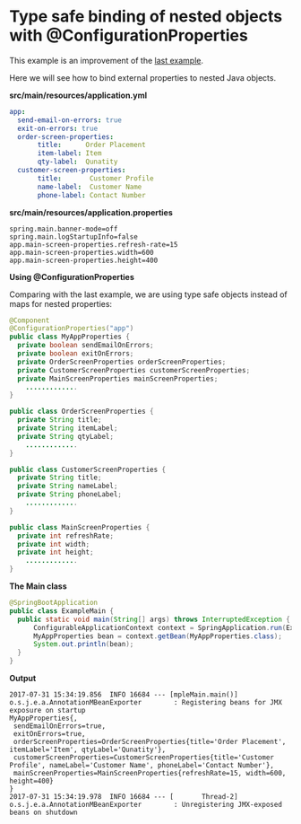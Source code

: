 # Type safe binding of nested objects with @ConfigurationProperties

This example is an improvement of the [last example](../08-configurationproperties/README.md).

Here we will see how to bind external properties to nested Java objects.

**src/main/resources/application.yml**

```yml
app:
  send-email-on-errors: true
  exit-on-errors: true
  order-screen-properties:
       title:      Order Placement
       item-label: Item
       qty-label:  Qunatity
  customer-screen-properties:
       title:       Customer Profile
       name-label:  Customer Name
       phone-label: Contact Number
```

**src/main/resources/application.properties**

```shell
spring.main.banner-mode=off 
spring.main.logStartupInfo=false
app.main-screen-properties.refresh-rate=15
app.main-screen-properties.width=600
app.main-screen-properties.height=400
```

**Using @ConfigurationProperties**

Comparing with the last example, we are using type safe objects instead of maps for nested properties:

```java
@Component
@ConfigurationProperties("app")
public class MyAppProperties {
  private boolean sendEmailOnErrors;
  private boolean exitOnErrors;
  private OrderScreenProperties orderScreenProperties;
  private CustomerScreenProperties customerScreenProperties;
  private MainScreenProperties mainScreenProperties;
    .............
}
```

```java
public class OrderScreenProperties {
  private String title;
  private String itemLabel;
  private String qtyLabel;
    .............
}
```

```java
public class CustomerScreenProperties {
  private String title;
  private String nameLabel;
  private String phoneLabel;
    .............
}
```

```java
public class MainScreenProperties {
  private int refreshRate;
  private int width;
  private int height;
    .............
}
```

**The Main class**

```java
@SpringBootApplication
public class ExampleMain {
  public static void main(String[] args) throws InterruptedException {
      ConfigurableApplicationContext context = SpringApplication.run(ExampleMain.class, args);
      MyAppProperties bean = context.getBean(MyAppProperties.class);
      System.out.println(bean);
  }
}
```

**Output**

```shell
2017-07-31 15:34:19.856  INFO 16684 --- [mpleMain.main()] o.s.j.e.a.AnnotationMBeanExporter        : Registering beans for JMX exposure on startup
MyAppProperties{,
 sendEmailOnErrors=true,
 exitOnErrors=true,
 orderScreenProperties=OrderScreenProperties{title='Order Placement', itemLabel='Item', qtyLabel='Qunatity'},
 customerScreenProperties=CustomerScreenProperties{title='Customer Profile', nameLabel='Customer Name', phoneLabel='Contact Number'},
 mainScreenProperties=MainScreenProperties{refreshRate=15, width=600, height=400}
}
2017-07-31 15:34:19.978  INFO 16684 --- [       Thread-2] o.s.j.e.a.AnnotationMBeanExporter        : Unregistering JMX-exposed beans on shutdown
```